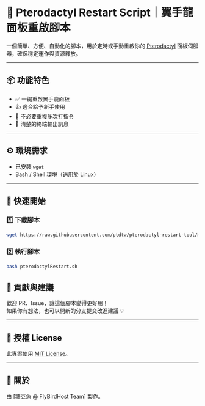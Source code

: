 # 🦕 Pterodactyl Restart Script｜翼手龍面板重啟腳本

一個簡單、方便、自動化的腳本，用於定時或手動重啟你的 [Pterodactyl](https://pterodactyl.io) 面板伺服器，確保穩定運作與資源釋放。

---

## 📦 功能特色

- ✅ 一鍵重啟翼手龍面板
- 👍 適合給予新手使用
- 🧠 不必要重複多次打指令
- 💬 清楚的終端輸出訊息

---

## ⚙️ 環境需求

- 已安裝 `wget`
- Bash / Shell 環境（適用於 Linux）

---

## 🚀 快速開始

### 1️⃣ 下載腳本

```bash
wget https://raw.githubusercontent.com/ptdtw/pterodactyl-restart-tool/main/pterodactylRestart.sh -O pterodactylRestart.sh && chmod +x pterodactylRestart.sh
```

### 2️⃣ 執行腳本

```bash
bash pterodactylRestart.sh
```

## 🙌 貢獻與建議

歡迎 PR、Issue，讓這個腳本變得更好用！  
如果你有想法，也可以開新的分支提交改進建議 💡

---

## 📄 授權 License

此專案使用 [MIT License](LICENSE)。

---

## 🐣 關於

由 [糖豆魚 @ FlyBirdHost Team] 製作。  
